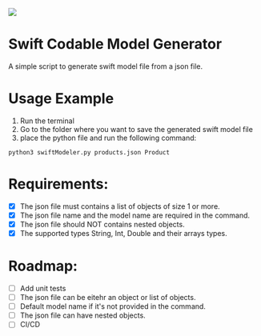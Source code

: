 ![](https://repository-images.githubusercontent.com/412517075/d07cae05-6d5e-4f70-9fa0-4ced237ac1ec)


# Swift Codable Model Generator
A simple script to generate swift model file from a json file.

# Usage Example

1. Run the terminal
2. Go to the folder where you want to save the generated swift model file
3. place the python file and run the following command:

```
python3 swiftModeler.py products.json Product

```

# Requirements:

- [x] The json file must contains a list of objects of size 1 or more.
- [x] The json file name and the model name are required in the command.
- [x] The json file should NOT contains nested objects.
- [x] The supported types String, Int, Double and their arrays types.

# Roadmap:

- [ ] Add unit tests
- [ ] The json file can be eitehr an object or list of objects.
- [ ] Default model name if it's not provided in the command.
- [ ] The json file can have nested objects.
- [ ] CI/CD
